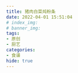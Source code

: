 ```yaml
---
title: 猪肉白菜炖粉条
date: 2022-04-01 15:51:04
# index_img: 
# banner_img: 
tags:
- 原创
- 厨艺
categories: 
- 食谱
hide: true
---
```

